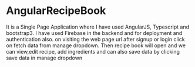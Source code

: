# AngularRecipeBook
 It is a Single Page Application where I have used AngularJS, Typescript and bootstrap3. I have used Firebase in the backend and for deployment and authentication also. on visiting the web page url after signup or login click on fetch data from manage dropdown. Then recipe book will open and we can view,edit recipe, add ingredients and can also save data by clicking save data in manage dropdown
